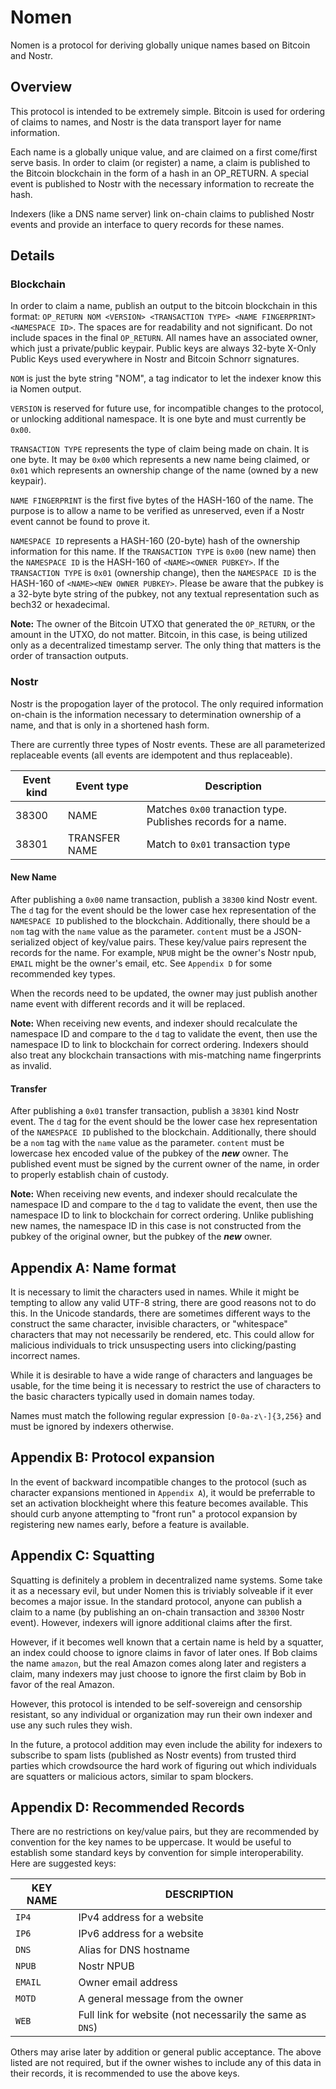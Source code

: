 # Nomen

Nomen is a protocol for deriving globally unique names based on Bitcoin and Nostr.

## Overview

This protocol is intended to be extremely simple. Bitcoin is used for ordering of claims to names, and Nostr is the data transport layer for name information.

Each name is a globally unique value, and are claimed on a first come/first serve basis. In order to claim (or register) a name, a claim is published to the Bitcoin blockchain in the form of a hash in an OP_RETURN. A special event is published to Nostr with the necessary information to recreate the hash.

Indexers (like a DNS name server) link on-chain claims to published Nostr events and provide an interface to query records for these names.

## Details

### Blockchain

In order to claim a name, publish an output to the bitcoin blockchain in this format: `OP_RETURN NOM <VERSION> <TRANSACTION TYPE> <NAME FINGERPRINT> <NAMESPACE ID>`. The spaces are for readability and not significant. Do not include spaces in the final `OP_RETURN`. All names have an associated owner, which just a private/public keypair. Public keys are always 32-byte X-Only Public Keys used everywhere in Nostr and Bitcoin Schnorr signatures.

`NOM` is just the byte string "NOM", a tag indicator to let the indexer know this ia Nomen output.

`VERSION` is reserved for future use, for incompatible changes to the protocol, or unlocking additional namespace. It is one byte and must currently be `0x00`.

`TRANSACTION TYPE` represents the type of claim being made on chain. It is one byte. It may be `0x00` which represents a new name being claimed, or `0x01` which represents an ownership change of the name (owned by a new keypair).

`NAME FINGERPRINT` is the first five bytes of the HASH-160 of the name. The purpose is to allow a name to be verified as unreserved, even if a Nostr event cannot be found to prove it.

`NAMESPACE ID` represents a HASH-160 (20-byte) hash of the ownership information for this name. If the `TRANSACTION TYPE` is `0x00` (new name) then the `NAMESPACE ID` is the HASH-160 of `<NAME><OWNER PUBKEY>`. If the `TRANSACTION TYPE` is `0x01` (ownership change), then the `NAMESPACE ID` is the HASH-160 of `<NAME><NEW OWNER PUBKEY>`. Please be aware that the pubkey is a 32-byte byte string of the pubkey, not any textual representation such as bech32 or hexadecimal.

**Note:** The owner of the Bitcoin UTXO that generated the `OP_RETURN`, or the amount in the UTXO, do not matter. Bitcoin, in this case, is being utilized only as a decentralized timestamp server. The only thing that matters is the order of transaction outputs.

### Nostr

Nostr is the propogation layer of the protocol. The only required information on-chain is the information necessary to determination ownership of a name, and that is only in a shortened hash form.

There are currently three types of Nostr events. These are all parameterized replaceable events (all events are idempotent and thus replaceable).

| Event kind | Event type    | Description                                                   |
|------------|---------------|---------------------------------------------------------------|
| 38300      | NAME          | Matches `0x00` tranaction type. Publishes records for a name. |
| 38301      | TRANSFER NAME | Match to `0x01` transaction type                              |

#### New Name

After publishing a `0x00` name transaction, publish a `38300` kind Nostr event. The `d` tag for the event should be the lower case hex representation of the `NAMESPACE ID` published to the blockchain. Additionally, there should be a `nom` tag with the `name` value as the parameter. `content` must be a JSON-serialized object of key/value pairs. These key/value pairs represent the records for the name. For example, `NPUB` might be the owner's Nostr npub, `EMAIL` might be the owner's email, etc. See `Appendix D` for some recommended key types.

When the records need to be updated, the owner may just publish another name event with different records and it will be replaced.

**Note:** When receiving new events, and indexer should recalculate the namespace ID and compare to the `d` tag to validate the event, then use the namespace ID to link to blockchain for correct ordering. Indexers should also treat any blockchain transactions with mis-matching name fingerprints as invalid.

#### Transfer

After publishing a `0x01` transfer transaction, publish a `38301` kind Nostr event. The `d` tag for the event should be the lower case hex representation of the `NAMESPACE ID` published to the blockchain. Additionally, there should be a `nom` tag with the `name` value as the parameter. `content` must be lowercase hex encoded value of the pubkey of the **_new_** owner. The published event must be signed by the current owner of the name, in order to properly establish chain of custody.

**Note:** When receiving new events, and indexer should recalculate the namespace ID and compare to the `d` tag to validate the event, then use the namespace ID to link to blockchain for correct ordering. Unlike publishing new names, the namespace ID in this case is not constructed from the pubkey of the original owner, but the pubkey of the **_new_** owner.

## Appendix A: Name format

It is necessary to limit the characters used in names. While it might be tempting to allow any valid UTF-8 string, there are good reasons not to do this. In the Unicode standards, there are sometimes different ways to the construct the same character, invisible characters, or "whitespace" characters that may not necessarily be rendered, etc. This could allow for malicious individuals to trick unsuspecting users into clicking/pasting incorrect names.

While it is desirable to have a wide range of characters and languages be usable, for the time being it is necessary to restrict the use of characters to the basic characters typically used in domain names today.

Names must match the following regular expression `[0-0a-z\-]{3,256}` and must be ignored by indexers otherwise.

## Appendix B: Protocol expansion

In the event of backward incompatible changes to the protocol (such as character expansions mentioned in `Appendix A`), it would be preferrable to set an activation blockheight where this feature becomes available. This should curb anyone attempting to "front run" a protocol expansion by registering new names early, before a feature is available.

## Appendix C: Squatting

Squatting is definitely a problem in decentralized name systems. Some take it as a necessary evil, but under Nomen this is triviably solveable if it ever becomes a major issue. In the standard protocol, anyone can publish a claim to a name (by publishing an on-chain transaction and `38300` Nostr event). However, indexers will ignore additional claims after the first.

However, if it becomes well known that a certain name is held by a squatter, an index could choose to ignore claims in favor of later ones. If Bob claims the name `amazon`, but the real Amazon comes along later and registers a claim, many indexers may just choose to ignore the first claim by Bob in favor of the real Amazon.

However, this protocol is intended to be self-sovereign and censorship resistant, so any individual or organization may run their own indexer and use any such rules they wish.

In the future, a protocol addition may even include the ability for indexers to subscribe to spam lists (published as Nostr events) from trusted third parties which crowdsource the hard work of figuring out which individuals are squatters or malicious actors, similar to spam blockers.

## Appendix D: Recommended Records

There are no restrictions on key/value pairs, but they are recommended by convention for the key names to be uppercase. It would be useful to establish some standard keys by convention for simple interoperability. Here are suggested keys:

| KEY NAME | DESCRIPTION                                               |
|----------|-----------------------------------------------------------|
| `IP4`    | IPv4 address for a website                                |
| `IP6`    | IPv6 address for a website                                |
| `DNS`    | Alias for DNS hostname                                    |
| `NPUB`   | Nostr NPUB                                                |
| `EMAIL`  | Owner email address                                       |
| `MOTD`   | A general message from the owner                          |
| `WEB`    | Full link for website (not necessarily the same as `DNS`) |

Others may arise later by addition or general public acceptance. The above listed are not required, but if the owner wishes to include any of this data in their records, it is recommended to use the above keys.